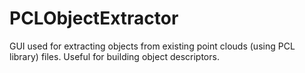 PCLObjectExtractor
==================

GUI used for extracting objects from existing point clouds (using PCL library) files. Useful for building object descriptors.
